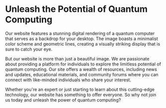 <!--font:Poppins-->

# Unleash the Potential of Quantum Computing

Our website features a stunning digital rendering of a quantum computer that serves as a backdrop for your desktop. The image boasts a minimalist color scheme and geometric lines, creating a visually striking display that is sure to catch your eye.

But our website is more than just a beautiful image. We are passionate about providing a platform for individuals to explore the limitless potential of quantum computing. Our site offers a wealth of resources, including news and updates, educational materials, and community forums where you can connect with like-minded individuals who share your interest.

Whether you're an expert or just starting to learn about this cutting-edge technology, our website has something to offer everyone. So why not join us today and unleash the power of quantum computing?

<!--

Write me markdown content of website with wallpaper:

"A wallpaper featuring a digital rendering of a quantum computer, with a minimalist color scheme and geometric lines."

The header of the page should not be copy of the text but rather a real content of the website which is using this wallpaper.


---


# Quantum Computing Wallpaper

Decorate your desktop with our stunning wallpaper featuring a digital rendering of a quantum computer. With its minimalist color scheme and geometric lines, this wallpaper is the perfect choice for anyone who loves technology and modern design.

Whether you're a quantum computing enthusiast or just looking for a stylish wallpaper to spruce up your desktop, this image is sure to impress. So why wait? Download it today and give your computer a fresh new look!


---


Heading should not include word "wallpaper". The website should not be about the wallpaper itself, wallpaper is just a related background, rewrite whole content.


---


# Explore the Quantum World with Our Digital Rendering

Our website offers a stunning digital rendering of a quantum computer as a background for your desktop. With its minimalist color scheme and geometric lines, this image is not only visually appealing but also a great way to explore the fascinating world of quantum computing.

Whether you are an enthusiast or just curious about this cutting-edge technology, our website provides a platform to learn and engage with others who share your interest. From news and updates to educational resources and community forums, we have everything you need to stay informed and connected in the world of quantum computing.

So why wait? Join our community today and immerse yourself in the exciting world of quantum computing!


---


Heading is too long, rewrite whole content.


---


# Discover the World of Quantum Computing

Our website offers a unique digital rendering of a quantum computer as a backdrop for your desktop. The image features a minimalist color scheme and geometric lines, creating a visually stunning display that is sure to impress.

But our website is more than just a pretty picture. We are dedicated to providing a platform for enthusiasts and curious minds alike to explore the fascinating world of quantum computing. Our site offers a wealth of resources, including news and updates, educational materials, and community forums where you can connect with others who share your interest.

Whether you're a seasoned pro or just starting to learn about this cutting-edge technology, our website has something for everyone. So why not join us today and discover the exciting world of quantum computing?


---


Heading is too long, rewrite whole content.


---


# Unleash the Potential of Quantum Computing

Our website features a stunning digital rendering of a quantum computer that serves as a backdrop for your desktop. The image boasts a minimalist color scheme and geometric lines, creating a visually striking display that is sure to catch your eye.

But our website is more than just a beautiful image. We are passionate about providing a platform for individuals to explore the limitless potential of quantum computing. Our site offers a wealth of resources, including news and updates, educational materials, and community forums where you can connect with like-minded individuals who share your interest.

Whether you're an expert or just starting to learn about this cutting-edge technology, our website has something to offer everyone. So why not join us today and unleash the power of quantum computing?


---


Write me a Google font which is best fitting for the website.

Pick from the list:
- Lobster
- Raleway
- IBM Plex Sans
- Open Sans
- Roboto
- Futura
- Great Vibes
- Dancing Script
- Alegreya
- Orbitron
- Poppins
- Exo 2
- Inter
- Barlow Condensed
- Lato
- Montserrat
- Playfair Display


Write just the font name nothing else.


---


Poppins

-->
